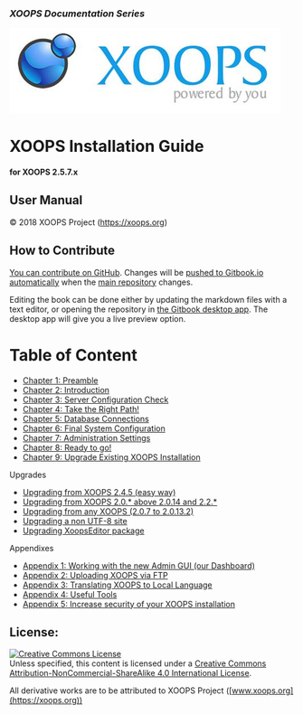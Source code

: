 ### _XOOPS Documentation Series_
![](assets/logoXoops.jpg)

# XOOPS Installation Guide
#### for XOOPS 2.5.7.x
  
## User Manual


  
© 2018 XOOPS Project (https://xoops.org)    


## How to Contribute

[You can contribute on GitHub](https://github.com/XoopsDocs/xoops-installation-guide). Changes will be [pushed to Gitbook.io automatically](https://www.gitbook.com/book/xoops/xoops-installation-guide/activity) when the [main repository](https://github.com/XoopsDocs/xoops-installation-guide) changes.

Editing the book can be done either by updating the markdown files with a text editor, or opening the repository in [the Gitbook desktop app](https://github.com/GitbookIO/editor/blob/master/README.md). The desktop app will give you a live preview option.

# Table of Content

* [Chapter 1: Preamble](book/ch1.md)
* [Chapter 2: Introduction](book/ch2.md)
* [Chapter 3: Server Configuration Check](book/ch3.md)
* [Chapter 4: Take the Right Path!](book/ch4.md)
* [Chapter 5: Database Connections](book/ch5.md)
* [Chapter 6: Final System Configuration](book/ch6.md)
* [Chapter 7: Administration Settings](book/ch7.md)
* [Chapter 8: Ready to go!](book/ch8.md)
* [Chapter 9: Upgrade Existing XOOPS Installation](book/ch9.md)
 
Upgrades	
* [Upgrading from XOOPS 2.4.5 (easy way)](book/upg1.md)
* [Upgrading from XOOPS 2.0.* above 2.0.14 and 2.2.*](book/upg2.md)
* [Upgrading from any XOOPS (2.0.7 to 2.0.13.2)](book/upg3.md)
* [Upgrading a non UTF-8 site](book/upg4.md)
* [Upgrading XoopsEditor package](book/upg5.md)

Appendixes	
* [Appendix 1: Working with the new Admin GUI (our Dashboard)](book/appendix1.md)
* [Appendix 2:  Uploading XOOPS via FTP](book/appendix2.md)
* [Appendix 3: Translating XOOPS to Local Language](book/appendix3.md)
* [Appendix 4: Useful Tools](book/appendix4.md)
* [Appendix 5: Increase security of your XOOPS installation](book/appendix5.md)

## License:

<a rel="license" href="http://creativecommons.org/licenses/by-nc-sa/4.0/"><img alt="Creative Commons License" style="border-width:0" src="https://i.creativecommons.org/l/by-nc-sa/4.0/88x31.png" /></a><br />Unless specified, this content is licensed under a <a rel="license" href="http://creativecommons.org/licenses/by-nc-sa/4.0/">Creative Commons Attribution-NonCommercial-ShareAlike 4.0 International License</a>.

All derivative works are to be attributed to XOOPS Project ([www.xoops.org](https://xoops.org))
